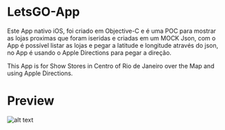 # LetsGO-App

Este App nativo iOS, foi criado em Objective-C e é uma POC para mostrar as lojas proximas que foram iseridas e criadas em um MOCK Json, com o App é possível listar as lojas e pegar a latitude e longitude através do json, no App é usando o Apple Directions para pegar a direção.

This App is for Show Stores in Centro of Rio de Janeiro over the Map and using Apple Directions. 


# Preview

![alt text](/Users/marbetramon/Desktop/imageDirections.png)
